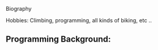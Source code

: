 Biography

Hobbies: Climbing, programming, all kinds of biking, etc ..

Programming Background:
-----------------------
